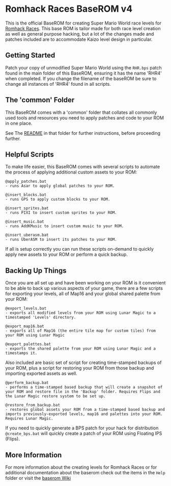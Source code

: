 # Romhack Races BaseROM v4

This is the official BaseROM for creating Super Mario World race levels for [Romhack Races](https://romhackraces.com/). This base ROM is tailor made for both race level creation as well as general purpose hacking, but a lot of the changes made and patches included are to accommodate Kaizo level design in particular.

## Getting Started

Patch your copy of unmodified Super Mario World using the `RHR.bps` patch found in the main folder of this BaseROM, ensuring it has the name 'RHR4' when completed. If you change the filename of the baseROM be sure to change all instances of 'RHR4' found in all scripts.

## The 'common' Folder

This BaseROM comes with a 'common' folder that collates all commonly used tools and resources you need to apply patches and code to your ROM in one place.

See The [README](common/README.md) in that folder for further instructions, before proceeding further.

## Helpful Scripts

To make life easier, this BaseROM comes with several scripts to automate the process of applying additional custom assets to your ROM:

    @apply_patches.bat
    - runs Asar to apply global patches to your ROM. 

    @insert_blocks.bat
    - runs GPS to apply custom blocks to your ROM.
    
    @insert_sprites.bat
    - runs PIXI to insert custom sprites to your ROM.

    @insert_music.bat
    - runs AddKMusic to insert custom music to your ROM.
    
    @insert_uberasm.bat
    - runs UberASM to insert its patches to your ROM.

If all is setup correctly you can run these scripts on-demand to quickly apply new assets to 
your ROM or perform a quick backup.


## Backing Up Things

Once you are all set up and have been working on your ROM is it convenient to be able to back up various aspects of your game, there are a few scripts for exporting your levels, all of Map16 and your global shared palette from your ROM:

    @export_levels.bat
    - exports all modified levels from your ROM using Lunar Magic to a timestamped 'Levels' directory.

    @export_map16.bat
    - exports all of Map16 (the entire tile map for custom tiles) from your ROM using Lunar Magic

    @export_palettes.bat
    - exports the shared palette from your ROM using Lunar Magic and a timestamps it.
 
Also included are basic set of script for creating time-stamped backups of your ROM, plus 
a script for restoring your ROM from those backup and importing exported assets as well.

    @perform_backup.bat
    - performs a time-stamped based backup that will create a snapshot of your ROM and restore file in the 'Backup' folder. Requires Flips and the Lunar Magic restore system to be set up.
    
    @restore_from_backup.bat
    - restores global assets your ROM from a time-stamped based backup and imports previously-exported levels, map16 and palettes into your ROM. Requires Lunar Magic.
    
If you need to quickly generate a BPS patch for your hack for distribution `@create_bps.bat` will quickly create a patch of your ROM using Floating IPS (Flips).

## More Information

For more information about the creating levels for Romhack Races or for additional documentation about the baserom check out the items in the `Help` folder or visit the [baserom Wiki](https://github.com/ampersam-smw/rhr-baserom/wiki)